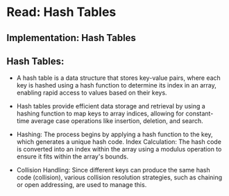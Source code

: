 # Read: Hash Tables

## Implementation: Hash Tables

## Hash Tables:

- A hash table is a data structure that stores key-value pairs, where each key is hashed using a hash function to determine its index in an array, enabling rapid access to values based on their keys.

- Hash tables provide efficient data storage and retrieval by using a hashing function to map keys to array indices, allowing for constant-time average case operations like insertion, deletion, and search.

- Hashing: The process begins by applying a hash function to the key, which generates a unique hash code. Index Calculation: The hash code is converted into an index within the array using a modulus operation to ensure it fits within the array's bounds.

- Collision Handling: Since different keys can produce the same hash code (collision), various collision resolution strategies, such as chaining or open addressing, are used to manage this.
